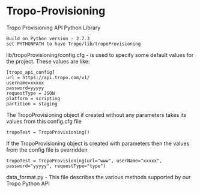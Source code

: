 Tropo-Provisioning
==================

Tropo Provisioning API Python Library

	Build on Python version - 2.7.3
	set PYTHONPATH to have Tropo/lib/tropoProvisioning 
	
lib/tropoProvisioning/config.cfg - is used to specify some default values for the project. These values are like:

	[tropo_api_config]
	url = https://api.tropo.com/v1/
	username=xxxxx
	password=yyyyy
	requestType = JSON
	platform = scripting
	partition = staging

The TropoProvisioning object if created without any parameters takes its values from this config.cfg file

	tropoTest = TropoProvisioning()

If the TropoProvisioning object is created with parameters then the values from the config file is overridden

	tropoTest = TropoProvisioning(url="www", userName="xxxxx", password="yyyyy", requestType="type")

data_format.py - This file describes the various methods supported by our Tropo Python API


	 